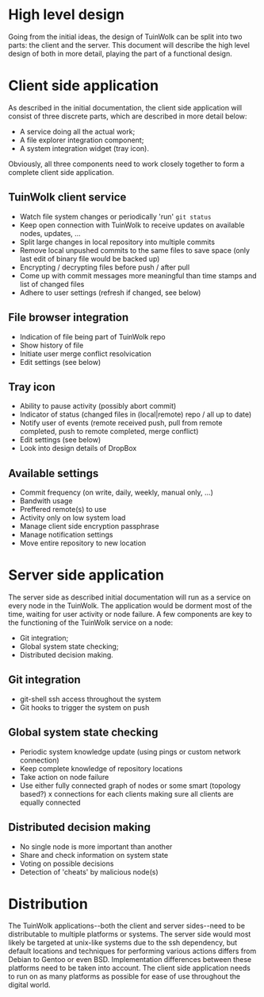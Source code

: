 High level design
=================
Going from the initial ideas, the design of TuinWolk can be split into two parts: the client and the server. This document will describe the high level design of both in more detail, playing the part of a functional design. 

Client side application
=======================
As described in the initial documentation, the client side application will consist of three discrete parts, which are described in more detail below:

 - A service doing all the actual work; 
 - A file explorer integration component; 
 - A system integration widget (tray icon). 

Obviously, all three components need to work closely together to form a complete client side application. 

TuinWolk client service
-----------------------
 - Watch file system changes or periodically 'run' `git status` 
 - Keep open connection with TuinWolk to receive updates on available nodes, updates, ...
 - Split large changes in local repository into multiple commits 
 - Remove local unpushed commits to the same files to save space (only last edit of binary file would be backed up) 
 - Encrypting / decrypting files before push / after pull 
 - Come up with commit messages more meaningful than time stamps and list of changed files 
 - Adhere to user settings (refresh if changed, see below) 

File browser integration 
------------------------
 - Indication of file being part of TuinWolk repo 
 - Show history of file 
 - Initiate user merge conflict resolvication 
 - Edit settings (see below) 

Tray icon
---------
 - Ability to pause activity (possibly abort commit) 
 - Indicator of status (changed files in (local|remote) repo / all up to date) 
 - Notify user of events (remote received push, pull from remote completed, push to remote completed, merge conflict) 
 - Edit settings (see below) 
 - Look into design details of DropBox

Available settings
------------------
 - Commit frequency (on write, daily, weekly, manual only, ...) 
 - Bandwith usage 
 - Preffered remote(s) to use 
 - Activity only on low system load 
 - Manage client side encryption passphrase 
 - Manage notification settings 
 - Move entire repository to new location 

Server side application
=======================
The server side as described initial documentation will run as a service on every node in the TuinWolk. The application would be dorment most of the time, waiting for user activity or node failure. A few components are key to the functioning of the TuinWolk service on a node: 

 - Git integration; 
 - Global system state checking; 
 - Distributed decision making. 

Git integration
---------------
 - git-shell ssh access throughout the system 
 - Git hooks to trigger the system on push
 
Global system state checking 
----------------------------
 - Periodic system knowledge update (using pings or custom network connection) 
 - Keep complete knowledge of repository locations 
 - Take action on node failure 
 - Use either fully connected graph of nodes or some smart (topology based?) x connections for each clients making sure all clients are equally connected 

Distributed decision making
---------------------------
 - No single node is more important than another 
 - Share and check information on system state 
 - Voting on possible decisions 
 - Detection of 'cheats' by malicious node(s) 

Distribution 
============
The TuinWolk applications--both the client and server sides--need to be distributable to multiple platforms or systems. The server side would most likely be targeted at unix-like systems due to the ssh dependency, but default locations and techniques for performing various actions differs from Debian to Gentoo or even BSD. Implementation differences between these platforms need to be taken into account. The client side application needs to run on as many platforms as possible for ease of use throughout the digital world. 
